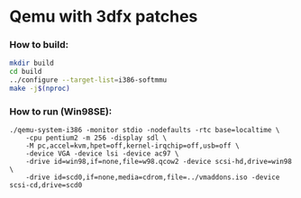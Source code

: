 # Qemu with 3dfx patches

### How to build:

```bash
mkdir build
cd build
../configure --target-list=i386-softmmu
make -j$(nproc)
```

### How to run (Win98SE):

```
./qemu-system-i386 -monitor stdio -nodefaults -rtc base=localtime \
    -cpu pentium2 -m 256 -display sdl \
    -M pc,accel=kvm,hpet=off,kernel-irqchip=off,usb=off \
    -device VGA -device lsi -device ac97 \
    -drive id=win98,if=none,file=w98.qcow2 -device scsi-hd,drive=win98 \
    -drive id=scd0,if=none,media=cdrom,file=../vmaddons.iso -device scsi-cd,drive=scd0
```
